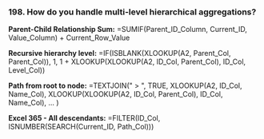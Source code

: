 ### 198. **How do you handle multi-level hierarchical aggregations?**

**Parent-Child Relationship Sum:**
=SUMIF(Parent_ID_Column, Current_ID, Value_Column) + Current_Row_Value

**Recursive hierarchy level:**
=IF(ISBLANK(XLOOKUP(A2, Parent_Col, Parent_Col)), 1,
1 + XLOOKUP(XLOOKUP(A2, ID_Col, Parent_Col), ID_Col, Level_Col))

**Path from root to node:**
=TEXTJOIN(" > ", TRUE,
XLOOKUP(A2, ID_Col, Name_Col),
XLOOKUP(XLOOKUP(A2, ID_Col, Parent_Col), ID_Col, Name_Col),
...
)

**Excel 365 - All descendants:**
=FILTER(ID_Col, ISNUMBER(SEARCH(Current_ID, Path_Col)))
